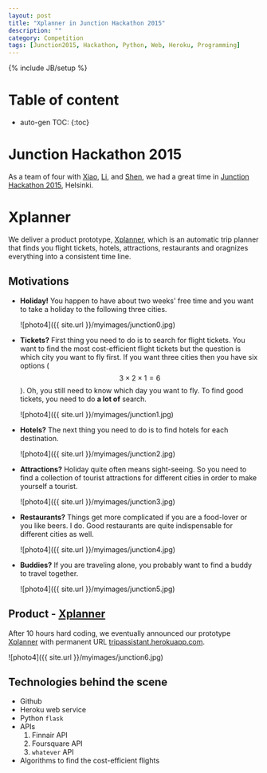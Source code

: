 ```yaml
---
layout: post
title: "Xplanner in Junction Hackathon 2015"
description: ""
category: Competition 
tags: [Junction2015, Hackathon, Python, Web, Heroku, Programming]
---
```

{% include JB/setup %}
<script type="text/javascript"
 src="http://cdn.mathjax.org/mathjax/latest/MathJax.js?config=TeX-AMS-MML_HTMLorMML">
</script>
 
# Table of content
* auto-gen TOC:
{:toc}

# Junction Hackathon 2015

As a team of four with [Xiao](https://github.com/xiaohan2012), [Li](https://github.com/czli), and [Shen](https://github.com/icdishb), we had a great time in [Junction Hackathon 2015](http://hackjunction.com), Helsinki. 

# Xplanner

We deliver a product prototype, [Xplanner](http://tripassistant.herokuapp.com), which is an automatic trip planner that finds you flight tickets, hotels, attractions, restaurants and oragnizes everything into a consistent time line. 

## Motivations

- **Holiday!** You happen to have about two weeks' free time and you want to take a holiday to the following three cities.

  ![photo4]({{ site.url }}/myimages/junction0.jpg)

- **Tickets?** First thing you need to do is to search for flight tickets. You want to find the most cost-efficient flight tickets but the question is which city you want to fly first. If you want three cities then you have six options ($$3\times2\times1=6$$). Oh, you still need to know which day you want to fly. To find good tickets, you need to do **a lot of** search.

  ![photo4]({{ site.url }}/myimages/junction1.jpg)

- **Hotels?** The next thing you need to do is to find hotels for each destination.

  ![photo4]({{ site.url }}/myimages/junction2.jpg)

- **Attractions?** Holiday quite often means sight-seeing. So you need to find a collection of tourist attractions for different cities in order to make yourself a tourist.

  ![photo4]({{ site.url }}/myimages/junction3.jpg)

- **Restaurants?** Things get more complicated if you are a food-lover or you like beers. I do. Good restaurants are quite indispensable for different cities as well.

  ![photo4]({{ site.url }}/myimages/junction4.jpg)

- **Buddies?** If you are traveling alone, you probably want to find a buddy to travel together.

  ![photo4]({{ site.url }}/myimages/junction5.jpg)


## Product - [Xplanner](http://tripassistant.herokuapp.com)

After 10 hours hard coding, we eventually announced our prototype [Xplanner](http://tripassistant.herokuapp.com) with permanent URL [tripassistant.herokuapp.com](http://tripassistant.herokuapp.com).

![photo4]({{ site.url }}/myimages/junction6.jpg)


## Technologies behind the scene

- Github
- Heroku web service
- Python `flask`
- APIs
  1. Finnair API
  1. Foursquare API
  1. `whatever` API
- Algorithms to find the cost-efficient flights
